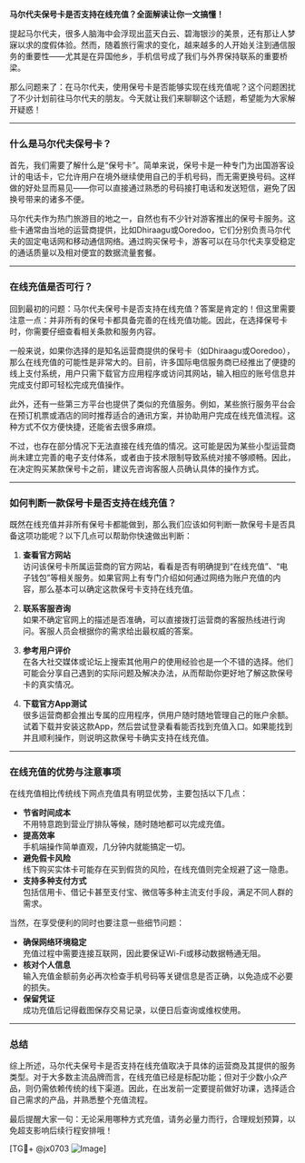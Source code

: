 **马尔代夫保号卡是否支持在线充值？全面解读让你一文搞懂！**

提起马尔代夫，很多人脑海中会浮现出蓝天白云、碧海银沙的美景，还有那让人梦寐以求的度假体验。然而，随着旅行需求的变化，越来越多的人开始关注到通信服务的重要性——尤其是在异国他乡，手机信号成了我们与外界保持联系的重要桥梁。

那么问题来了：在马尔代夫，使用保号卡是否能够实现在线充值呢？这个问题困扰了不少计划前往马尔代夫的朋友。今天就让我们来聊聊这个话题，希望能为大家解开疑惑！

---

### 什么是马尔代夫保号卡？

首先，我们需要了解什么是“保号卡”。简单来说，保号卡是一种专门为出国游客设计的电话卡，它允许用户在境外继续使用自己的手机号码，而无需更换号码。这样做的好处显而易见——你可以直接通过熟悉的号码接打电话和发送短信，避免了因换号带来的诸多不便。

马尔代夫作为热门旅游目的地之一，自然也有不少针对游客推出的保号卡服务。这些卡通常由当地的运营商提供，比如Dhiraagu或Ooredoo，它们分别负责马尔代夫的固定电话网和移动通信网络。通过购买保号卡，游客可以在马尔代夫享受稳定的通话质量以及相对便宜的数据流量套餐。

---

### 在线充值是否可行？

回到最初的问题：马尔代夫保号卡是否支持在线充值？答案是肯定的！但这里需要注意一点：并非所有的保号卡都具备完善的在线充值功能。因此，在选择保号卡时，你需要仔细查看相关条款和服务内容。

一般来说，如果你选择的是知名运营商提供的保号卡（如Dhiraagu或Ooredoo），那么在线充值的可能性是非常大的。目前，许多国际电信服务商已经推出了便捷的线上支付系统，用户只需下载官方应用程序或访问其网站，输入相应的账号信息并完成支付即可轻松完成充值操作。

此外，还有一些第三方平台也提供了类似的充值服务。例如，某些旅行服务平台会在预订机票或酒店的同时推荐适合的通讯方案，并协助用户完成在线充值流程。这种方式不仅方便快捷，还能省去很多麻烦。

不过，也存在部分情况下无法直接在线充值的情况。这可能是因为某些小型运营商尚未建立完善的电子支付体系，或者由于技术限制导致系统对接不够顺畅。因此，在决定购买某款保号卡之前，建议先咨询客服人员确认具体的操作方式。

---

### 如何判断一款保号卡是否支持在线充值？

既然在线充值并非所有保号卡都能做到，那么我们应该如何判断一款保号卡是否具备这项功能呢？以下几点可以帮助你快速做出判断：

1. **查看官方网站**  
   访问该保号卡所属运营商的官方网站，看看是否有明确提到“在线充值”、“电子钱包”等相关服务。如果官网上有专门介绍如何通过网络为账户充值的内容，那么基本可以确定这款保号卡支持在线充值。

2. **联系客服咨询**  
   如果不确定官网上的描述是否准确，可以直接拨打运营商的客服热线进行询问。客服人员会根据你的需求给出最权威的答案。

3. **参考用户评价**  
   在各大社交媒体或论坛上搜索其他用户的使用经验也是一个不错的选择。他们可能会分享自己遇到的实际问题及解决办法，从而帮助你更好地了解这款保号卡的真实情况。

4. **下载官方App测试**  
   很多运营商都会推出专属的应用程序，供用户随时随地管理自己的账户余额。试着下载并安装这款App，然后尝试登录看看能否找到充值入口。如果能找到并且顺利操作，则说明这款保号卡确实支持在线充值。

---

### 在线充值的优势与注意事项

在线充值相比传统线下网点充值具有明显优势，主要包括以下几点：

- **节省时间成本**  
  不用特意跑到营业厅排队等候，随时随地都可以完成充值。
- **提高效率**  
  手机端操作简单直观，几分钟内就能搞定一切。
- **避免假卡风险**  
  线下购买实体卡可能存在买到假货的风险，在线充值则完全规避了这一隐患。
- **支持多种支付方式**  
  包括信用卡、借记卡甚至支付宝、微信等多种主流支付手段，满足不同人群的需求。

当然，在享受便利的同时也要注意一些细节问题：

- **确保网络环境稳定**  
  充值过程中需要连接互联网，因此要保证Wi-Fi或移动数据畅通无阻。
- **核对个人信息**  
  输入充值金额前务必再次检查手机号码等关键信息是否正确，以免造成不必要的损失。
- **保留凭证**  
  成功充值后记得截图保存交易记录，以便日后查询或维权使用。

---

### 总结

综上所述，马尔代夫保号卡是否支持在线充值取决于具体的运营商及其提供的服务类型。对于大多数主流品牌而言，在线充值已经是标配功能；但对于少数小众产品，则仍需依赖传统的线下渠道。因此，在出发前一定要提前做好功课，选择适合自己需求的产品，并熟悉整个充值流程。

最后提醒大家一句：无论采用哪种方式充值，请务必量力而行，合理规划预算，以免超支影响后续行程安排哦！

[TG💪+ @jx0703 ![Image](https://github.com/user-attachments/assets/dbca1d08-cadb-493c-b0ec-ad6f7a83f270)]